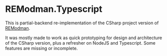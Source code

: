 # REModman.Typescript

This is partial-backend re-implementation of the CSharp project version of [REModman](https://github.com/ricochhet/REModman.git).

It was mostly made to work as quick prototyping for design and architecture of the CSharp version, plus a refresher on NodeJS and Typescript. Some features are missing or incomplete.
